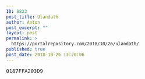 ```yaml
---
ID: 8823
post_title: Ulandath
author: Anton
post_excerpt: ""
layout: post
permalink: >
  https://portalrepository.com/2018/10/26/ulandath/
published: true
post_date: 2018-10-26 13:20:06
---
```

<pre>0187FFA203D9</pre>